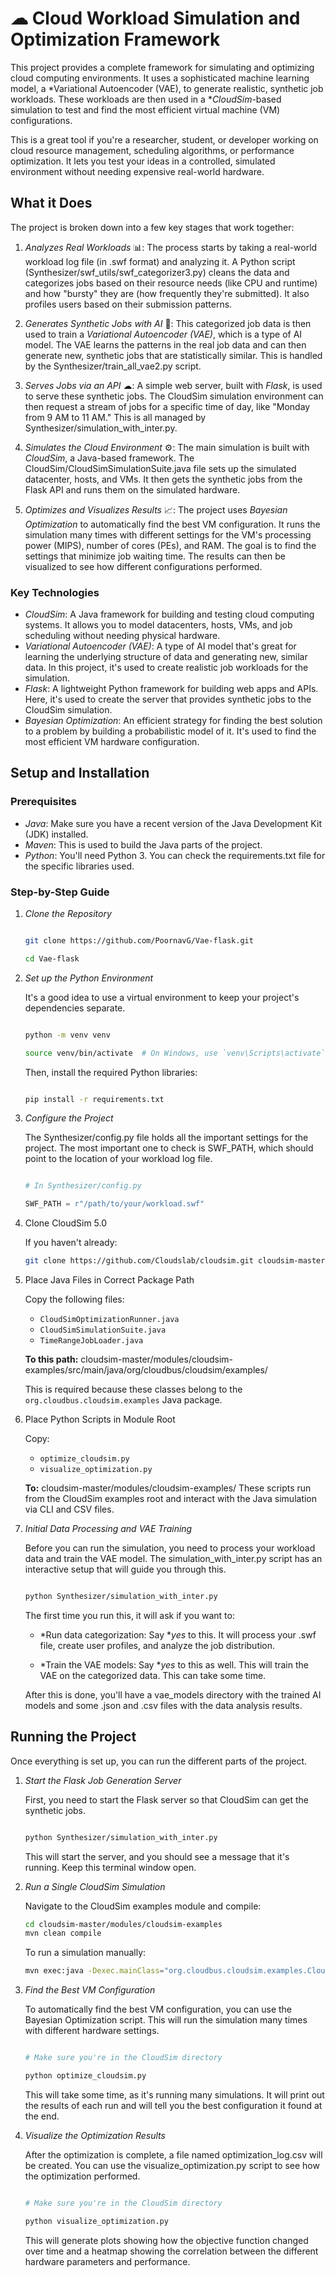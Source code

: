 # ☁ Cloud Workload Simulation and Optimization Framework

This project provides a complete framework for simulating and optimizing cloud computing environments. It uses a sophisticated machine learning model, a *Variational Autoencoder (VAE), to generate realistic, synthetic job workloads. These workloads are then used in a **CloudSim*-based simulation to test and find the most efficient virtual machine (VM) configurations.

This is a great tool if you're a researcher, student, or developer working on cloud resource management, scheduling algorithms, or performance optimization. It lets you test your ideas in a controlled, simulated environment without needing expensive real-world hardware.



## What it Does

The project is broken down into a few key stages that work together:

1.  *Analyzes Real Workloads* 📊: The process starts by taking a real-world workload log file (in .swf format) and analyzing it. A Python script (Synthesizer/swf_utils/swf_categorizer3.py) cleans the data and categorizes jobs based on their resource needs (like CPU and runtime) and how "bursty" they are (how frequently they're submitted). It also profiles users based on their submission patterns.

2.  *Generates Synthetic Jobs with AI* 🤖: This categorized job data is then used to train a *Variational Autoencoder (VAE)*, which is a type of AI model. The VAE learns the patterns in the real job data and can then generate new, synthetic jobs that are statistically similar. This is handled by the Synthesizer/train_all_vae2.py script.

3.  *Serves Jobs via an API* ☁: A simple web server, built with *Flask*, is used to serve these synthetic jobs. The CloudSim simulation environment can then request a stream of jobs for a specific time of day, like "Monday from 9 AM to 11 AM." This is all managed by Synthesizer/simulation_with_inter.py.

4.  *Simulates the Cloud Environment* ⚙: The main simulation is built with *CloudSim*, a Java-based framework. The CloudSim/CloudSimSimulationSuite.java file sets up the simulated datacenter, hosts, and VMs. It then gets the synthetic jobs from the Flask API and runs them on the simulated hardware.

5.  *Optimizes and Visualizes Results* 📈: The project uses *Bayesian Optimization* to automatically find the best VM configuration. It runs the simulation many times with different settings for the VM's processing power (MIPS), number of cores (PEs), and RAM. The goal is to find the settings that minimize job waiting time. The results can then be visualized to see how different configurations performed.


### Key Technologies

* *CloudSim*: A Java framework for building and testing cloud computing systems. It allows you to model datacenters, hosts, VMs, and job scheduling without needing physical hardware.
* *Variational Autoencoder (VAE)*: A type of AI model that's great for learning the underlying structure of data and generating new, similar data. In this project, it's used to create realistic job workloads for the simulation.
* *Flask*: A lightweight Python framework for building web apps and APIs. Here, it's used to create the server that provides synthetic jobs to the CloudSim simulation.
* *Bayesian Optimization*: An efficient strategy for finding the best solution to a problem by building a probabilistic model of it. It's used to find the most efficient VM hardware configuration.


## Setup and Installation
### Prerequisites

* *Java*: Make sure you have a recent version of the Java Development Kit (JDK) installed.
* *Maven*: This is used to build the Java parts of the project.
* *Python*: You'll need Python 3. You can check the requirements.txt file for the specific libraries used.


### Step-by-Step Guide

1.  *Clone the Repository*

    ```bash

    git clone https://github.com/PoornavG/Vae-flask.git

    cd Vae-flask

    ```



2.  *Set up the Python Environment*

    It's a good idea to use a virtual environment to keep your project's dependencies separate.



    ```bash

    python -m venv venv

    source venv/bin/activate  # On Windows, use `venv\Scripts\activate`
    ```
    

    Then, install the required Python libraries:

    ```bash

    pip install -r requirements.txt
    ```
    

3.  *Configure the Project*

    The Synthesizer/config.py file holds all the important settings for the project. The most important one to check is SWF_PATH, which should point to the location of your workload log file.

    ```python

    # In Synthesizer/config.py

    SWF_PATH = r"/path/to/your/workload.swf"

    ```


4. Clone CloudSim 5.0

    If you haven't already:
    ```bash
    git clone https://github.com/Cloudslab/cloudsim.git cloudsim-master
    ```

5. Place Java Files in Correct Package Path

    Copy the following files:
    
    - `CloudSimOptimizationRunner.java`
    - `CloudSimSimulationSuite.java`
    - `TimeRangeJobLoader.java`
    
    **To this path:**
    cloudsim-master/modules/cloudsim-examples/src/main/java/org/cloudbus/cloudsim/examples/
    
    This is required because these classes belong to the `org.cloudbus.cloudsim.examples` Java package.


6. Place Python Scripts in Module Root

    Copy:
    
    - `optimize_cloudsim.py`
    - `visualize_optimization.py`
    
    **To:**
    cloudsim-master/modules/cloudsim-examples/
    These scripts run from the CloudSim examples root and interact with the Java simulation via CLI and CSV files.


7.  *Initial Data Processing and VAE Training*

    Before you can run the simulation, you need to process your workload data and train the VAE model. The simulation_with_inter.py script has an interactive setup that will guide you through this.

    ```bash

    python Synthesizer/simulation_with_inter.py

    ```

    The first time you run this, it will ask if you want to:

    * *Run data categorization: Say **yes* to this. It will process your .swf file, create user profiles, and analyze the job distribution.

    * *Train the VAE models: Say **yes* to this as well. This will train the VAE on the categorized data. This can take some time.



    After this is done, you'll have a vae_models directory with the trained AI models and some .json and .csv files with the data analysis results.



## Running the Project

Once everything is set up, you can run the different parts of the project.

1.  *Start the Flask Job Generation Server*

    First, you need to start the Flask server so that CloudSim can get the synthetic jobs.

    ```bash

    python Synthesizer/simulation_with_inter.py
    ```
    
    This will start the server, and you should see a message that it's running. Keep this terminal window open.


2.  *Run a Single CloudSim Simulation*

    Navigate to the CloudSim examples module and compile:
    
    ```bash
    cd cloudsim-master/modules/cloudsim-examples
    mvn clean compile
    ```
    
    To run a simulation manually:
    
    ```bash
    mvn exec:java -Dexec.mainClass="org.cloudbus.cloudsim.examples.CloudSimOptimizationRunner"
    ```
    


3.  *Find the Best VM Configuration*

    To automatically find the best VM configuration, you can use the Bayesian Optimization script. This will run the simulation many times with different hardware settings.

    ```bash

    # Make sure you're in the CloudSim directory

    python optimize_cloudsim.py
    ```
    
    This will take some time, as it's running many simulations. It will print out the results of each run and will tell you the best configuration it found at the end.



4.  *Visualize the Optimization Results*

    After the optimization is complete, a file named optimization_log.csv will be created. You can use the visualize_optimization.py script to see how the optimization performed.

    ```bash

    # Make sure you're in the CloudSim directory

    python visualize_optimization.py
    ```
    

    This will generate plots showing how the objective function changed over time and a heatmap showing the correlation between the different hardware parameters and performance.
